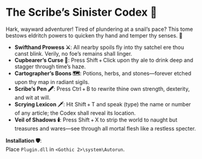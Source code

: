 # The Scribe’s Sinister Codex 📜

Hark, wayward adventurer! Tired of plundering at a snail’s pace? This tome bestows eldritch powers to quicken thy hand and temper thy senses. 🏰

- **Swifthand Prowess ⚔️**: All nearby spoils fly into thy satchel ere thou canst blink. Verily, no foe’s remains shall linger.  
- **Cupbearer’s Curse 🍻**: Press Shift + Click upon thy ale to drink deep and stagger through time’s haze.  
- **Cartographer’s Boons 🗺️**: Potions, herbs, and stones—forever etched upon thy map in radiant sigils.  
- **Scribe’s Pen 🖋️**: Press Ctrl + B to rewrite thine own strength, dexterity, and wit at will.  
- **Scrying Lexicon 🗡️**: Hit Shift + T and speak (type) the name or number of any article; the Codex shall reveal its location.  
- **Veil of Shadows 🕯️**: Press Shift + X to strip the world to naught but treasures and wares—see through all mortal flesh like a restless specter.

**Installation 🛡️**:  
Place `Plugin.dll` in `<Gothic 2>\system\Autorun`.  
